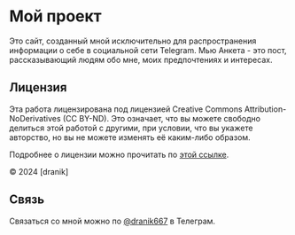 # Мой проект

Это сайт, созданный мной исключительно для распространения информации о себе в социальной сети Telegram. Мью Анкета - это пост, рассказывающий людям обо мне, моих предпочтениях и интересах.

## Лицензия

Эта работа лицензирована под лицензией Creative Commons Attribution-NoDerivatives (CC BY-ND). Это означает, что вы можете свободно делиться этой работой с другими, при условии, что вы укажете авторство, но вы не можете изменять её каким-либо образом.

Подробнее о лицензии можно прочитать по [этой ссылке](https://creativecommons.org/licenses/by-nd/4.0/).

© 2024 [dranik]

## Связь

Связаться со мной можно по [@dranik667](https://t.me/dranik667) в Телеграм.
